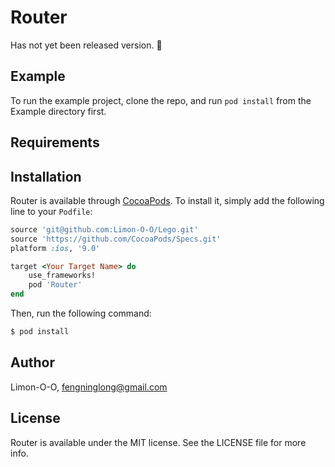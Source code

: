 # Router

Has not yet been released version. 🙈

## Example

To run the example project, clone the repo, and run `pod install` from the Example directory first.

## Requirements

## Installation

Router is available through [CocoaPods](http://cocoapods.org). To install
it, simply add the following line to your `Podfile`:

```ruby
source 'git@github.com:Limon-O-O/Lego.git'
source 'https://github.com/CocoaPods/Specs.git'
platform :ios, '9.0'

target <Your Target Name> do
	use_frameworks!
    pod 'Router'
end
```

Then, run the following command:

```bash
$ pod install
```

## Author

Limon-O-O, fengninglong@gmail.com

## License

Router is available under the MIT license. See the LICENSE file for more info.


